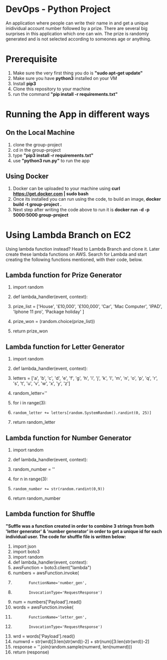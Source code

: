 # DevOps - Python Project
An application where people can write their name in and get a unique inidividual account number followed by a prize. There are several big surprises in this application which one can win. The prize is randomly generated and is not selected according to someones age or anything. 

# Prerequisite 
  1. Make sure the very first thing you do is __"sudo apt-get update"__
  2. Make sure you have __python3__ installed on your VM
  3. Install __pip3__
  4. Clone this repository to your machine
  5. run the command __"pip install -r requirements.txt"__  
  
  
 # Running the App in different ways

 ## On the Local Machine
  1. clone the group-project
  2. cd in the group-project
  3. type __"pip3 install -r requirements.txt"__
  4. use __"python3 run.py"__ to run the app
 
 ## Using Docker
  1. Docker can be uploaded to your machine using __curl https://get.docker.com | sudo bash__
  2. Once its installed you can run using the code, to build an image, __docker build -t group-project .__
  3. Next step after writing the code above to run it is __docker run -d -p 5000:5000 group-project__
 
# Using Lambda Branch on EC2
Using lambda function instead? Head to Lambda Branch and clone it. Later create these lambda functions on AWS. Search for Lambda and     start creating the following functions mentioned, with their code, below.
 
  ## Lambda function for Prize Generator 
   1. import random
   
   2. def lambda_handler(event, context):
   3.    prize_list = ['House', '£10,000', '£100,000', 'Car', 'Mac Computer', 'IPAD', 'Iphone 11 pro', 'Package holiday' ]
   4.   prize_won = (random.choice(prize_list))
   5.   return prize_won
      
  ## Lambda function for Letter Generator
   1. import random
  
   2. def lambda_handler(event, context):
   3.  letters = ['a', 'b', 'c', 'd', 'e', 'f', 'g', 'h', 'i', 'j', 'k', 'l', 'm', 'n', 'o', 'p', 'q', 'r', 's', 't', 'u', 'v', 'w', 'x', 'y', 'z']
   4. random_letter=''
   5. for i in range(3):
   6.     random_letter += letters[random.SystemRandom().randint(0, 25)]
   7. return random_letter
    
  ## Lambda function for Number Generator
   1. import random
   
   2. def lambda_handler(event, context):
   3.   random_number = ''
   4.   for n in range(3):
   5.     random_number += str(random.randint(0,9))
   6.   return random_number
      
 ## Lambda function for Shuffle
 __"Suffle was a function created in order to combine 3 strings from both 'letter generator' & 'number generator' in order to get a unique id for each individual user. The code for shuffle file is written below:__
 
  1. import json
  2. import boto3
  3. import random
  4. def lambda_handler(event, context):
  5.    awsFunction = boto3.client("lambda")
  6.    numbers = awsFunction.invoke(
  7.            FunctionName='number_gen',
  8.            InvocationType='RequestResponse')
  9.    num = numbers['Payload'].read()
 10.    words = awsFunction.invoke(
 11.            FunctionName='letter_gen',
 12.            InvocationType='RequestResponse')
 13.    wrd = words['Payload'].read()
 14.    numwrd = str(wrd)[3:len(str(wrd))-2] + str(num)[3:len(str(wrd))-2]
 15.    response = ''.join(random.sample(numwrd, len(numwrd)))
 16.    return (response)

   
 
